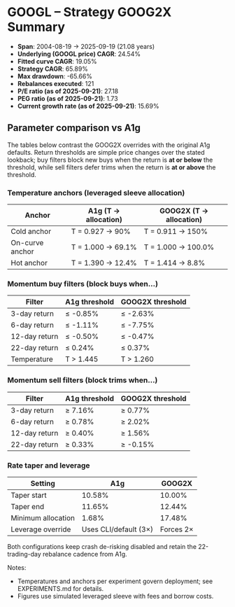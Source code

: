 # GOOGL – Strategy GOOG2X Summary

- **Span**: 2004-08-19 → 2025-09-19 (21.08 years)
- **Underlying (GOOGL price) CAGR**: 24.54%
- **Fitted curve CAGR**: 19.05%
- **Strategy CAGR**: 65.89%
- **Max drawdown**: -65.66%
- **Rebalances executed**: 121
- **P/E ratio (as of 2025-09-21)**: 27.18
- **PEG ratio (as of 2025-09-21)**: 1.73
- **Current growth rate (as of 2025-09-21)**: 15.69%

## Parameter comparison vs A1g

The tables below contrast the GOOG2X overrides with the original A1g defaults. Return
thresholds are simple price changes over the stated lookback; buy filters block new
buys when the return is **at or below** the threshold, while sell filters defer trims
when the return is **at or above** the threshold.

### Temperature anchors (leveraged sleeve allocation)

| Anchor | A1g (T → allocation) | GOOG2X (T → allocation) |
| --- | --- | --- |
| Cold anchor | T = 0.927 → 90% | T = 0.911 → 150% |
| On-curve anchor | T = 1.000 → 69.1% | T = 1.000 → 100.0% |
| Hot anchor | T = 1.390 → 12.4% | T = 1.414 → 8.8% |

### Momentum buy filters (block buys when…)

| Filter | A1g threshold | GOOG2X threshold |
| --- | --- | --- |
| 3-day return | ≤ -0.85% | ≤ -2.63% |
| 6-day return | ≤ -1.11% | ≤ -7.75% |
| 12-day return | ≤ -0.50% | ≤ -0.47% |
| 22-day return | ≤ 0.24% | ≤ 0.37% |
| Temperature | T > 1.445 | T > 1.260 |

### Momentum sell filters (block trims when…)

| Filter | A1g threshold | GOOG2X threshold |
| --- | --- | --- |
| 3-day return | ≥ 7.16% | ≥ 0.77% |
| 6-day return | ≥ 0.78% | ≥ 2.02% |
| 12-day return | ≥ 0.40% | ≥ 1.56% |
| 22-day return | ≥ 0.33% | ≥ -0.15% |

### Rate taper and leverage

| Setting | A1g | GOOG2X |
| --- | --- | --- |
| Taper start | 10.58% | 10.00% |
| Taper end | 11.65% | 12.44% |
| Minimum allocation | 1.68% | 17.48% |
| Leverage override | Uses CLI/default (3×) | Forces 2× |

Both configurations keep crash de-risking disabled and retain the 22-trading-day
rebalance cadence from A1g.

Notes:

- Temperatures and anchors per experiment govern deployment; see EXPERIMENTS.md for details.
- Figures use simulated leveraged sleeve with fees and borrow costs.
